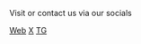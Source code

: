 Visit or contact us via our socials 

[Web](https://nudifai.fun/)
[X](https://x.com/team_nudifai)
[TG](t.me/nudifai)
